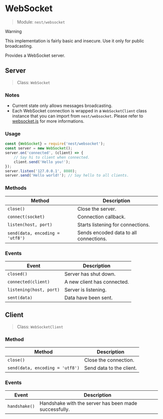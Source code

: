 # WebSocket

>  Module: `nest/websocket`

> [!WARNING]
> This implementation is fairly basic and insecure. Use it only for public broadcasting.

Provides a WebSocket server.

## Server

> Class: `WebSocket`

### Notes

- Current state only allows messages broadcasting.
- Each WebSocket connection is wrapped in a `WebSocketClient` class instance that you can import from `nest/websocket`. Please refer to [websocket.js](../src/modules/websocket.js) for more informations.

### Usage

```js
const {WebSocket} = require('nest/websocket');
const server = new WebSocket();
server.on('connected', (client) => {
	// Say hi to client when connected.
	client.send('Hello you!');
});
server.listen('127.0.0.1', 8080);
server.send('Hello world!'); // Say hello to all clients.
```

### Methods

| Method                          | Description                            |
| ------------------------------- | -------------------------------------- |
| `close()`                       | Close the server.                      |
| `connect(socket)`               | Connection callback.                   |
| `listen(host, port)`            | Starts listening for connections.      |
| `send(data, encoding = 'utf8')` | Sends encoded data to all connections. |

### Events

| Event                   | Description                 |
| ----------------------- | --------------------------- |
| `closed()`              | Server has shut down.       |
| `connected(client)`     | A new client has connected. |
| `listening(host, port)` | Server is listening.        |
| `sent(data)`            | Data have been sent.        |

## Client

> Class: `WebSocketClient`

### Method

| Method                          | Description              |
| ------------------------------- | ------------------------ |
| `close()`                       | Close the connection.    |
| `send(data, encoding = 'utf8')` | Send data to the client. |

### Events

| Event         | Description                                           |
| ------------- | ----------------------------------------------------- |
| `handshake()` | Handshake with the server has been made successfully. |

